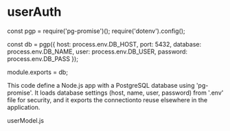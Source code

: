 # userAuth
const pgp = require('pg-promise')();
require('dotenv').config();


const db = pgp({
  host: process.env.DB_HOST,
  port: 5432,
  database: process.env.DB_NAME,
  user: process.env.DB_USER,
  password: process.env.DB_PASS
});


module.exports = db;

This code define a Node.js app with a PostgreSQL database using 'pg-promise'. It loads database settings (host, name, user, password) from '.env' file for security, and it exports the connectionto reuse elsewhere in the application.

userModel.js
